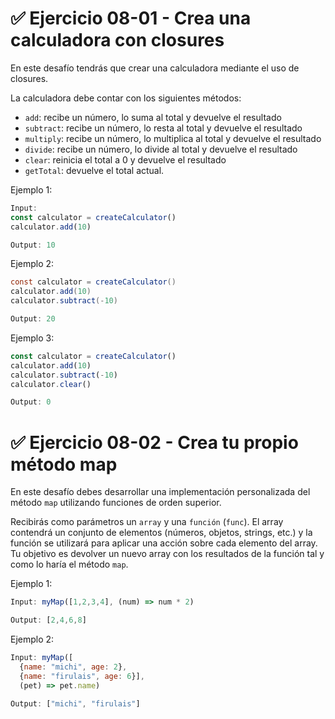 # ✅ Ejercicio 08-01 - Crea una calculadora con closures

En este desafío tendrás que crear una calculadora mediante el uso de closures.

La calculadora debe contar con los siguientes métodos:

- `add`: recibe un número, lo suma al total y devuelve el resultado
- `subtract`: recibe un número, lo resta al total y devuelve el resultado
- `multiply`: recibe un número, lo multiplica al total y devuelve el resultado
- `divide`: recibe un número, lo divide al total y devuelve el resultado
- `clear`: reinicia el total a 0 y devuelve el resultado
- `getTotal`: devuelve el total actual.

Ejemplo 1:

```jsx
Input:
const calculator = createCalculator()
calculator.add(10)

Output: 10
```

Ejemplo 2:

```java
const calculator = createCalculator()
calculator.add(10)
calculator.subtract(-10)

Output: 20
```

Ejemplo 3:

```jsx
const calculator = createCalculator()
calculator.add(10)
calculator.subtract(-10)
calculator.clear()

Output: 0
```

# ✅ Ejercicio 08-02 - Crea tu propio método map

En este desafío debes desarrollar una implementación personalizada del método `map` utilizando funciones de orden superior.

Recibirás como parámetros un `array` y una `función` (`func`). El array contendrá un conjunto de elementos (números, objetos, strings, etc.) y la función se utilizará para aplicar una acción sobre cada elemento del array. Tu objetivo es devolver un nuevo array con los resultados de la función tal y como lo haría el método `map`.

Ejemplo 1:

```jsx
Input: myMap([1,2,3,4], (num) => num * 2)

Output: [2,4,6,8]
```

Ejemplo 2:

```jsx
Input: myMap([
  {name: "michi", age: 2},
  {name: "firulais", age: 6}],
  (pet) => pet.name)

Output: ["michi", "firulais"]
```